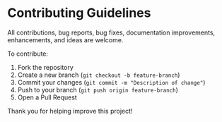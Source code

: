 # Contributing Guidelines

All contributions, bug reports, bug fixes, documentation improvements, enhancements, and ideas are welcome.

To contribute:
1. Fork the repository
2. Create a new branch (`git checkout -b feature-branch`)
3. Commit your changes (`git commit -m "Description of change"`)
4. Push to your branch (`git push origin feature-branch`)
5. Open a Pull Request

Thank you for helping improve this project!

